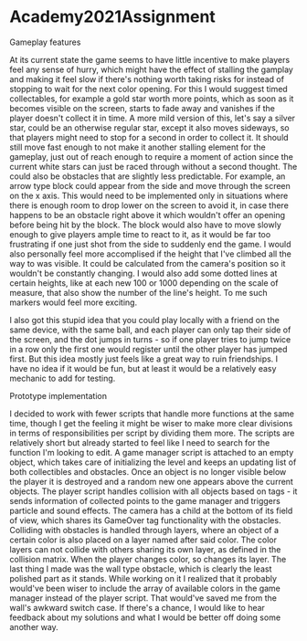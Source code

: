 # Academy2021Assignment

Gameplay features

At its current state the game seems to have little incentive to make players feel any sense of hurry, which might have the effect of stalling the gamplay and making it feel slow if there's nothing worth taking risks for instead of stopping to wait for the next color opening.
For this I would suggest timed collectables, for example a gold star worth more points, which as soon as it becomes visible on the screen, starts to fade away and vanishes if the player doesn't collect it in time. A more mild version of this, let's say a silver star, could be an otherwise regular star, except it also moves sideways, so that players might need to stop for a second in order to collect it. It should still move fast enough to not make it another stalling element for the gameplay, just out of reach enough to require a moment of action since the current white stars can just be raced through without a second thought.
The could also be obstacles that are slightly less predictable. For example, an arrow type block could appear from the side and move through the screen on the x axis. This would need to be implemented only in situations where there is enough room to drop lower on the screen to avoid it, in case there happens to be an obstacle right above it which wouldn't offer an opening before being hit by the block. The block would also have to move slowly enough to give players ample time to react to it, as it would be far too frustrating if one just shot from the side to suddenly end the game.
I would also personally feel more accomplised if the height that I've climbed all the way to was visible. It could be calculated from the camera's position so it wouldn't be constantly changing. I would also add some dotted lines at certain heights, like at each new 100 or 1000 depending on the scale of measure, that also show the number of the line's height. To me such markers would feel more exciting.

I also got this stupid idea that you could play locally with a friend on the same device, with the same ball, and each player can only tap their side of the screen, and the dot jumps in turns - so if one player tries to jump twice in a row only the first one would register until the other player has jumped first. But this idea mostly just feels like a great way to ruin friendships. I have no idea if it would be fun, but at least it would be a relatively easy mechanic to add for testing.


Prototype implementation

I decided to work with fewer scripts that handle more functions at the same time, though I get the feeling it might be wiser to make more clear divisions in terms of responsibilities per script by dividing them more. The scripts are relatively short but already started to feel like I need to search for the function I'm looking to edit.
A game manager script is attached to an empty object, which takes care of initializing the level and keeps an updating list of both collectibles and obstacles. Once an object is no longer visible below the player it is destroyed and a random new one appears above the current objects.
The player script handles collision with all objects based on tags - it sends information of collected points to the game manager and triggers particle and sound effects. The camera has a child at the bottom of its field of view, which shares its GameOver tag functionality with the obstacles.
Colliding with obstacles is handled through layers, where an object of a certain color is also placed on a layer named after said color. The color layers can not collide with others sharing its own layer, as defined in the collision matrix. When the player changes color, so changes its layer.
The last thing I made was the wall type obstacle, which is clearly the least polished part as it stands. While working on it I realized that it probably would've been wiser to include the array of available colors in the game manager instead of the player script. That would've saved me from the wall's awkward switch case.
If there's a chance, I would like to hear feedback about my solutions and what I would be better off doing some another way.
